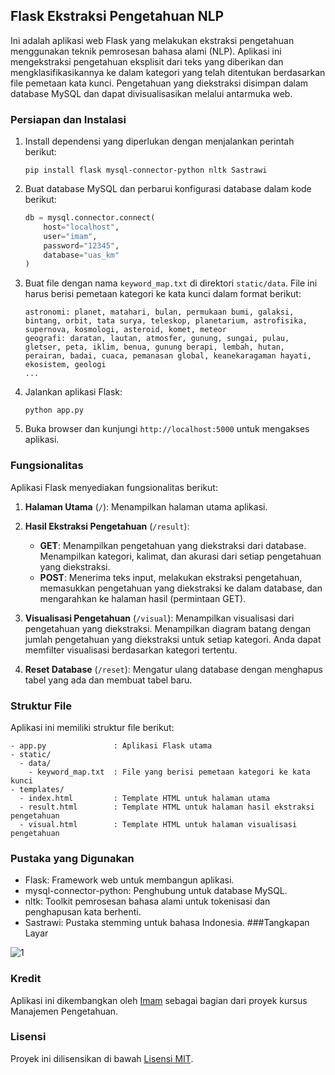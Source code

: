 ## Flask Ekstraksi Pengetahuan NLP

Ini adalah aplikasi web Flask yang melakukan ekstraksi pengetahuan menggunakan teknik pemrosesan bahasa alami (NLP). Aplikasi ini mengekstraksi pengetahuan eksplisit dari teks yang diberikan dan mengklasifikasikannya ke dalam kategori yang telah ditentukan berdasarkan file pemetaan kata kunci. Pengetahuan yang diekstraksi disimpan dalam database MySQL dan dapat divisualisasikan melalui antarmuka web.

### Persiapan dan Instalasi

1. Install dependensi yang diperlukan dengan menjalankan perintah berikut:
   ```
   pip install flask mysql-connector-python nltk Sastrawi
   ```

2. Buat database MySQL dan perbarui konfigurasi database dalam kode berikut:
   ```python
   db = mysql.connector.connect(
       host="localhost",
       user="imam",
       password="12345",
       database="uas_km"
   )
   ```

3. Buat file dengan nama `keyword_map.txt` di direktori `static/data`. File ini harus berisi pemetaan kategori ke kata kunci dalam format berikut:
   ```
   astronomi: planet, matahari, bulan, permukaan bumi, galaksi, bintang, orbit, tata surya, teleskop, planetarium, astrofisika, supernova, kosmologi, asteroid, komet, meteor
   geografi: daratan, lautan, atmosfer, gunung, sungai, pulau, gletser, peta, iklim, benua, gunung berapi, lembah, hutan, perairan, badai, cuaca, pemanasan global, keanekaragaman hayati, ekosistem, geologi
   ...
   ```

4. Jalankan aplikasi Flask:
   ```
   python app.py
   ```

5. Buka browser dan kunjungi `http://localhost:5000` untuk mengakses aplikasi.

### Fungsionalitas

Aplikasi Flask menyediakan fungsionalitas berikut:

1. **Halaman Utama** (`/`): Menampilkan halaman utama aplikasi.

2. **Hasil Ekstraksi Pengetahuan** (`/result`):
   - **GET**: Menampilkan pengetahuan yang diekstraksi dari database. Menampilkan kategori, kalimat, dan akurasi dari setiap pengetahuan yang diekstraksi.
   - **POST**: Menerima teks input, melakukan ekstraksi pengetahuan, memasukkan pengetahuan yang diekstraksi ke dalam database, dan mengarahkan ke halaman hasil (permintaan GET).

3. **Visualisasi Pengetahuan** (`/visual`): Menampilkan visualisasi dari pengetahuan yang diekstraksi. Menampilkan diagram batang dengan jumlah pengetahuan yang diekstraksi untuk setiap kategori. Anda dapat memfilter visualisasi berdasarkan kategori tertentu.

4. **Reset Database** (`/reset`): Mengatur ulang database dengan menghapus tabel yang ada dan membuat tabel baru.

### Struktur File

Aplikasi ini memiliki struktur file berikut:

```
- app.py               : Aplikasi Flask utama
- static/
  - data/
    - keyword_map.txt  : File yang berisi pemetaan kategori ke kata kunci
- templates/
  - index.html         : Template HTML untuk halaman utama
  - result.html        : Template HTML untuk halaman hasil ekstraksi pengetahuan
  - visual.html        : Template HTML untuk halaman visualisasi pengetahuan
```

### Pustaka yang Digunakan

- Flask: Framework web untuk membangun aplikasi.
- mysql-connector-python: Penghubung untuk database MySQL.
- nltk: Toolkit pemrosesan bahasa alami untuk tokenisasi dan penghapusan kata berhenti.
- Sastrawi: Pustaka stemming untuk bahasa Indonesia.
###Tangkapan Layar

![1](https://github.com/BukanMakmum/Extraction-Knowledge/assets/32379649/517742dd-71aa-4956-bdf0-88842f07a767)


### Kredit

Aplikasi ini dikembangkan oleh [Imam](https://github.com/bukanmakmum) sebagai bagian dari proyek kursus Manajemen Pengetahuan.

### Lisensi

Proyek ini dilisensikan di bawah [Lisensi MIT](LICENSE).
